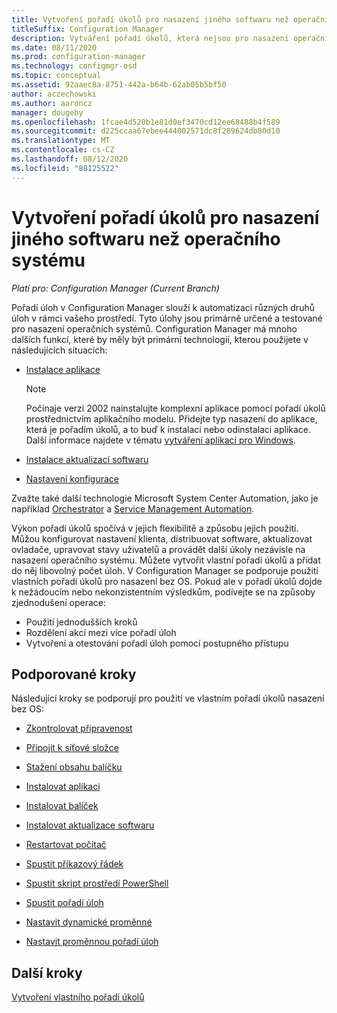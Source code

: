 ```yaml
---
title: Vytvoření pořadí úkolů pro nasazení jiného softwaru než operačního systému
titleSuffix: Configuration Manager
description: Vytváření pořadí úkolů, která nejsou pro nasazení operačního systému, jako je například distribuce softwaru nebo automatizace úloh
ms.date: 08/11/2020
ms.prod: configuration-manager
ms.technology: configmgr-osd
ms.topic: conceptual
ms.assetid: 92aaec8a-8751-442a-b64b-62ab05b5bf50
author: aczechowski
ms.author: aaroncz
manager: dougeby
ms.openlocfilehash: 1fcae4d520b1e81d0ef3470cd12ee68488b4f589
ms.sourcegitcommit: d225ccaa67ebee444002571dc8f289624db80d10
ms.translationtype: MT
ms.contentlocale: cs-CZ
ms.lasthandoff: 08/12/2020
ms.locfileid: "88125522"
---
```

# <a name="create-a-task-sequence-for-non-os-deployments"></a>Vytvoření pořadí úkolů pro nasazení jiného softwaru než operačního systému

*Platí pro: Configuration Manager (Current Branch)*

Pořadí úloh v Configuration Manager slouží k automatizaci různých druhů úloh v rámci vašeho prostředí. Tyto úlohy jsou primárně určené a testované pro nasazení operačních systémů. Configuration Manager má mnoho dalších funkcí, které by měly být primární technologií, kterou použijete v následujících situacích:

- [Instalace aplikace](../../apps/understand/introduction-to-application-management.md)

    > [!NOTE]
    > Počínaje verzí 2002 nainstalujte komplexní aplikace pomocí pořadí úkolů prostřednictvím aplikačního modelu. Přidejte typ nasazení do aplikace, která je pořadím úkolů, a to buď k instalaci nebo odinstalaci aplikace. Další informace najdete v tématu [vytváření aplikací pro Windows](../../apps/get-started/creating-windows-applications.md#bkmk_tsdt).<!-- 3555953 -->

- [Instalace aktualizací softwaru](../../sum/understand/software-updates-introduction.md)

- [Nastavení konfigurace](../../compliance/understand/ensure-device-compliance.md)

Zvažte také další technologie Microsoft System Center Automation, jako je například [Orchestrator](https://docs.microsoft.com/system-center/orchestrator/) a [Service Management Automation](https://docs.microsoft.com/system-center/sma/).  

Výkon pořadí úkolů spočívá v jejich flexibilitě a způsobu jejich použití. Můžou konfigurovat nastavení klienta, distribuovat software, aktualizovat ovladače, upravovat stavy uživatelů a provádět další úkoly nezávisle na nasazení operačního systému. Můžete vytvořit vlastní pořadí úkolů a přidat do něj libovolný počet úloh. V Configuration Manager se podporuje použití vlastních pořadí úkolů pro nasazení bez OS. Pokud ale v pořadí úkolů dojde k nežádoucím nebo nekonzistentním výsledkům, podívejte se na způsoby zjednodušení operace:

- Použití jednodušších kroků
- Rozdělení akcí mezi více pořadí úloh
- Vytvoření a otestování pořadí úloh pomocí postupného přístupu

## <a name="supported-steps"></a>Podporované kroky

Následující kroky se podporují pro použití ve vlastním pořadí úkolů nasazení bez OS:  

- [Zkontrolovat připravenost](../understand/task-sequence-steps.md#BKMK_CheckReadiness)  

- [Připojit k síťové složce](../understand/task-sequence-steps.md#BKMK_ConnectToNetworkFolder)  

- [Stažení obsahu balíčku](../understand/task-sequence-steps.md#BKMK_DownloadPackageContent)  

- [Instalovat aplikaci](../understand/task-sequence-steps.md#BKMK_InstallApplication)  

- [Instalovat balíček](../understand/task-sequence-steps.md#BKMK_InstallPackage)  

- [Instalovat aktualizace softwaru](../understand/task-sequence-steps.md#BKMK_InstallSoftwareUpdates)  

- [Restartovat počítač](../understand/task-sequence-steps.md#BKMK_RestartComputer)  

- [Spustit příkazový řádek](../understand/task-sequence-steps.md#BKMK_RunCommandLine)  

- [Spustit skript prostředí PowerShell](../understand/task-sequence-steps.md#BKMK_RunPowerShellScript)  

- [Spustit pořadí úloh](../understand/task-sequence-steps.md#child-task-sequence)  

- [Nastavit dynamické proměnné](../understand/task-sequence-steps.md#BKMK_SetDynamicVariables)  

- [Nastavit proměnnou pořadí úloh](../understand/task-sequence-steps.md#BKMK_SetTaskSequenceVariable)  

## <a name="next-steps"></a>Další kroky

[Vytvoření vlastního pořadí úkolů](create-a-custom-task-sequence.md)
